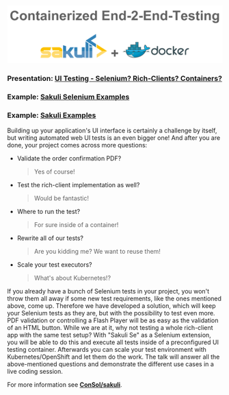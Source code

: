 ![](pics/contarinerized-salkuli-docker.png)

### Presentation: [UI Testing - Selenium? Rich-Clients? Containers?](https://rawgit.com/toschneck/presentation/swanseacon/index.html#/)


### Example: [Sakuli Selenium Examples](https://github.com/ConSol/sakuli-examples/tree/master/java-selenium-example)
### Example: [Sakuli Examples](https://github.com/consol/sakuli-examples)

Building up your application's UI interface is certainly a challenge by itself, but writing automated web UI tests is an even bigger one! And after you are done, your project comes across more questions:

* Validate the order confirmation PDF?
  > Yes of course!

* Test the rich-client implementation as well?
  > Would be fantastic!

* Where to run the test?
  > For sure inside of a container!

* Rewrite all of our tests?
  > Are you kidding me? We want to reuse them!
  
* Scale your test executors?
  > What's about Kubernetes!?  

If you already have a bunch of Selenium tests in your project, you won't throw them all away if some new test requirements, like the ones mentioned above, come up. Therefore we have developed a solution, which will keep your Selenium tests as they are, but with the possibility to test even more. PDF validation or controlling a Flash Player will be as easy as the validation of an HTML button. While we are at it, why not testing a whole rich-client app with the same test setup? With "Sakuli Se" as a Selenium extension, you will be able to do this and execute all tests inside of a preconfigured UI testing container. Afterwards you can scale your test environment with Kubernetes/OpenShift and let them do the work. The talk will answer all the above-mentioned questions and demonstrate the different use cases in a live coding session.

For more information see __[ConSol/sakuli](https://github.com/ConSol/sakuli)__.
